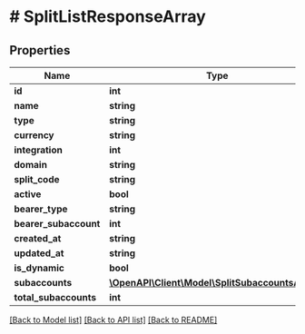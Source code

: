 # # SplitListResponseArray

## Properties

Name | Type | Description | Notes
------------ | ------------- | ------------- | -------------
**id** | **int** |  |
**name** | **string** |  |
**type** | **string** |  |
**currency** | **string** |  |
**integration** | **int** |  |
**domain** | **string** |  |
**split_code** | **string** |  |
**active** | **bool** |  |
**bearer_type** | **string** |  |
**bearer_subaccount** | **int** |  |
**created_at** | **string** |  |
**updated_at** | **string** |  |
**is_dynamic** | **bool** |  |
**subaccounts** | [**\OpenAPI\Client\Model\SplitSubaccountsArray[]**](SplitSubaccountsArray.md) |  |
**total_subaccounts** | **int** |  |

[[Back to Model list]](../../README.md#models) [[Back to API list]](../../README.md#endpoints) [[Back to README]](../../README.md)

